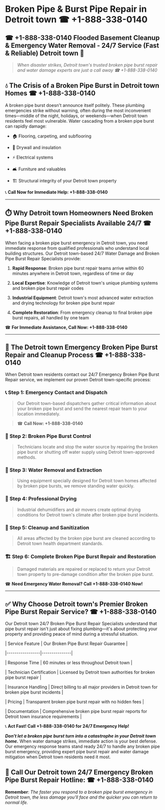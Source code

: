# Broken Pipe & Burst Pipe Repair in Detroit town ☎ +1-888-338-0140  
## ☎ +1-888-338-0140 Flooded Basement Cleanup & Emergency Water Removal - 24/7 Service (Fast & Reliable) Detroit town 🚨  

> *When disaster strikes, Detroit town's trusted broken pipe burst repair and water damage experts are just a call away ☎ +1-888-338-0140*  

## 💧 The Crisis of a Broken Pipe Burst in Detroit town Homes ☎ +1-888-338-0140  

A broken pipe burst doesn't announce itself politely. These plumbing emergencies strike without warning, often during the most inconvenient times—middle of the night, holidays, or weekends—when Detroit town residents feel most vulnerable. Water cascading from a broken pipe burst can rapidly damage:  

* 🏠 Flooring, carpeting, and subflooring  
* 🧱 Drywall and insulation  
* ⚡ Electrical systems  
* 🛋️ Furniture and valuables  
* 🏗️ Structural integrity of your Detroit town property  

📞 **Call Now for Immediate Help: +1-888-338-0140**  

---  

## ⏱️ Why Detroit town Homeowners Need Broken Pipe Burst Repair Specialists Available 24/7 ☎ +1-888-338-0140  

When facing a broken pipe burst emergency in Detroit town, you need immediate response from qualified professionals who understand local building structures. Our Detroit town-based 24/7 Water Damage and Broken Pipe Burst Repair Specialists provide:  

1. **Rapid Response**: Broken pipe burst repair teams arrive within 60 minutes anywhere in Detroit town, regardless of time or day  
2. **Local Expertise**: Knowledge of Detroit town's unique plumbing systems and broken pipe burst repair codes  
3. **Industrial Equipment**: Detroit town's most advanced water extraction and drying technology for broken pipe burst repair  
4. **Complete Restoration**: From emergency cleanup to final broken pipe burst repairs, all handled by one team  

☎ **For Immediate Assistance, Call Now: +1-888-338-0140**  

---  

## 🔧 The Detroit town Emergency Broken Pipe Burst Repair and Cleanup Process ☎ +1-888-338-0140  

When Detroit town residents contact our 24/7 Emergency Broken Pipe Burst Repair service, we implement our proven Detroit town-specific process:  

### 📞 Step 1: Emergency Contact and Dispatch  
> Our Detroit town-based dispatchers gather critical information about your broken pipe burst and send the nearest repair team to your location immediately.  
> ☎ **Call Now: +1-888-338-0140**  

### 🚿 Step 2: Broken Pipe Burst Control  
> Technicians locate and stop the water source by repairing the broken pipe burst or shutting off water supply using Detroit town-approved methods.  

### 🌊 Step 3: Water Removal and Extraction  
> Using equipment specially designed for Detroit town homes affected by broken pipe bursts, we remove standing water quickly.  

### 💨 Step 4: Professional Drying  
> Industrial dehumidifiers and air movers create optimal drying conditions for Detroit town's climate after broken pipe burst incidents.  

### 🧼 Step 5: Cleanup and Sanitization  
> All areas affected by the broken pipe burst are cleaned according to Detroit town health department standards.  

### 🏗️ Step 6: Complete Broken Pipe Burst Repair and Restoration  
> Damaged materials are repaired or replaced to return your Detroit town property to pre-damage condition after the broken pipe burst.  

☎ **Need Emergency Water Removal? Call +1-888-338-0140 Now!**  

---  

## ✅ Why Choose Detroit town's Premier Broken Pipe Burst Repair Service? ☎ +1-888-338-0140  

Our Detroit town 24/7 Broken Pipe Burst Repair Specialists understand that pipe burst repair isn't just about fixing plumbing—it's about protecting your property and providing peace of mind during a stressful situation.  

| Service Feature | Our Broken Pipe Burst Repair Guarantee |  
|-----------------|---------------|  
| Response Time | 60 minutes or less throughout Detroit town |  
| Technician Certification | Licensed by Detroit town authorities for broken pipe burst repair |  
| Insurance Handling | Direct billing to all major providers in Detroit town for broken pipe burst incidents |  
| Pricing | Transparent broken pipe burst repair with no hidden fees |  
| Documentation | Comprehensive broken pipe burst repair reports for Detroit town insurance requirements |  

📞 **Act Fast! Call +1-888-338-0140 for 24/7 Emergency Help!**  

***Don't let a broken pipe burst turn into a catastrophe in your Detroit town home.*** When water damage strikes, immediate action is your best defense. Our emergency response teams stand ready 24/7 to handle any broken pipe burst emergency, providing expert pipe burst repair and water damage mitigation when Detroit town residents need it most.  

## 📱 Call Our Detroit town 24/7 Emergency Broken Pipe Burst Repair Hotline: ☎ +1-888-338-0140  

**Remember**: *The faster you respond to a broken pipe burst emergency in Detroit town, the less damage you'll face and the quicker you can return to normal life.*